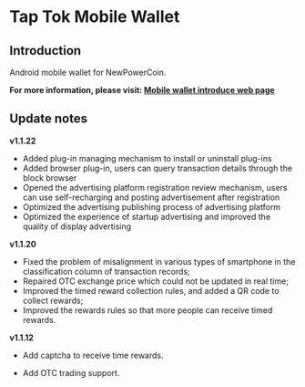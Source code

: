 # Tap Tok Mobile Wallet

## Introduction

Android mobile wallet for NewPowerCoin.

**For more information, please visit: [Mobile wallet introduce web page](http://npw.live/m/)**


## Update notes

**v1.1.22**

- Added plug-in managing mechanism to install or uninstall plug-ins
- Added browser plug-in,  users can query transaction details through the block browser
- Opened the advertising platform registration review mechanism, users can use self-recharging and posting advertisement after registration
- Optimized the advertising publishing process of advertising platform
- Optimized the experience of startup advertising and improved the quality of display advertising

**v1.1.20**

- Fixed the problem of misalignment in various types of smartphone in the classification column of transaction records;
- Repaired OTC exchange price which could not be updated in real time;
- Improved the timed reward collection rules, and added a QR code to collect rewards;
- Improved the rewards rules so that more people can receive timed rewards.


**v1.1.12**

- Add captcha to receive time rewards.

- Add OTC trading support.